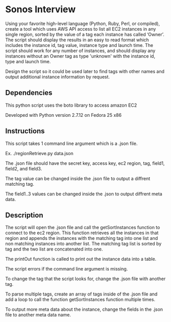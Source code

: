 # Sonos Interview
Using your favorite high-level language (Python, Ruby, Perl, or compiled), create a tool which uses AWS API access to list all EC2 instances in any single region, sorted by the value of a tag each instance has called ‘Owner’.  The script should display the results in an easy to read format which includes the instance id, tag value, instance type and launch time.  The script should work for any number of instances, and should display any instances without an Owner tag as type 'unknown' with the instance id, type and launch time.  

Design the script so it could be used later to find tags with other names and output additional instance information by request.

## Dependencies 

This python script uses the boto library to access amazon EC2

Developed with Python version 2.7.12 on Fedora 25 x86


## Instructions

This script takes 1 command line argument which is a .json file.

Ex. ./regionRetrieve.py data.json

The .json file should have the secret key, access key, ec2 region, tag, field1, field2, and field3.

The tag value can be changed inside the .json file to output a diffrent matching tag.

The field1..3 values can be changed inside the .json to output diffrent meta data.

## Description

The script will open the .json file and call the getSortInstances function to connect to the ec2 region. 
This function retrieves all the instances in that region and appends the instances with the matching tag into one list and non matching instances into another list. 
The matching tag list is sorted by tag and the two list are concatenated into one.

The printOut function is called to print out the instance data into a table.

The script errors if the command line argument is missing.

To change the tag that the script looks for, change the .json file with 
another tag.

To parse multiple tags, create an array of tags inside of the .json file
and add a loop to call the function getSortInstances function multiple times.

To output more meta data about the instance, change the fields in the .json file to another meta data name.
